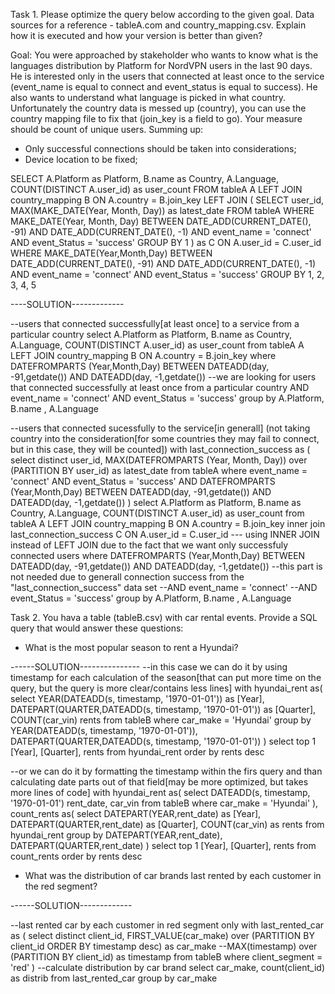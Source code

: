 Task 1. Please optimize the query below according to the given goal. Data sources for a reference - tableA.com and country_mapping.csv. Explain how it is executed and how your version is better than given?

Goal:
You were approached by stakeholder who wants to know what is the languages distribution by Platform for NordVPN users in the last 90 days. He is interested only in the users that connected at least once to the service (event_name is equal to connect and event_status is equal to success). 
He also wants to understand what language is picked in what country. Unfortunately the country data is messed up (country), you can use the country mapping file to fix that (join_key is a field to go). 
Your measure should be count of unique users. Summing up:
- Only successful connections should be taken into considerations;
- Device location to be fixed;

SELECT
	A.Platform as Platform,
	B.name as Country,
	A.Language,
	COUNT(DISTINCT A.user_id) as user_count
FROM
	tableA A
LEFT JOIN country_mapping B
ON
	A.country = B.join_key
LEFT JOIN
(
SELECT
	user_id,
	MAX(MAKE_DATE(Year, Month, Day)) as latest_date
FROM
	tableA
WHERE
	MAKE_DATE(Year, Month, Day) 
	BETWEEN DATE_ADD(CURRENT_DATE(), -91) 
		AND DATE_ADD(CURRENT_DATE(), -1)
	AND event_name = 'connect'
	AND event_Status = 'success'
GROUP BY
1
) as C
 ON
A.user_id = C.user_id
WHERE
	MAKE_DATE(Year,Month,Day) 
		BETWEEN DATE_ADD(CURRENT_DATE(), -91) 
		AND DATE_ADD(CURRENT_DATE(), -1)
	AND event_name = 'connect'
	AND event_Status = 'success'
GROUP BY
1,
2,
3,
4,
5


----SOLUTION-------------


--users that connected successfully[at least once] to a service from a particular country
select 
	A.Platform as Platform,
	B.name as Country,
	A.Language,
	COUNT(DISTINCT A.user_id) as user_count
	from tableA A LEFT JOIN country_mapping B ON A.country = B.join_key
where
DATEFROMPARTS (Year,Month,Day) BETWEEN DATEADD(day, -91,getdate()) AND DATEADD(day, -1,getdate())
--we are looking for users that connected successfully at least once from a particular country
AND event_name = 'connect'
AND event_Status = 'success'
group by
A.Platform,
B.name ,
A.Language




--users that connected sucessfully to the service[in generall] (not taking country into the consideration[for some countries they may fail to connect, but in this case, they will be counted])
with last_connection_success as
(
	select distinct
	user_id,
	MAX(DATEFROMPARTS (Year, Month, Day)) over (PARTITION BY user_id) as latest_date
	from tableA
where event_name = 'connect'
AND event_Status = 'success'
AND DATEFROMPARTS (Year,Month,Day) BETWEEN DATEADD(day, -91,getdate()) AND DATEADD(day, -1,getdate())
)
	select 
	A.Platform as Platform,
	B.name as Country,
	A.Language,
	COUNT(DISTINCT A.user_id) as user_count
	from tableA A LEFT JOIN country_mapping B ON A.country = B.join_key
	inner join last_connection_success C ON A.user_id = C.user_id  --- using INNER JOIN instead of LEFT JOIN due to the fact that we want only successfuly connected users
where
DATEFROMPARTS (Year,Month,Day) BETWEEN DATEADD(day, -91,getdate()) AND DATEADD(day, -1,getdate())
--this part is not needed due to generall connection success from the "last_connection_success" data set
--AND event_name = 'connect'
--AND event_Status = 'success'
group by
A.Platform,
B.name ,
A.Language




Task 2. You hava a table (tableB.csv) with car rental events. Provide a SQL query that would answer these questions:
 - What is the most popular season to rent a Hyundai?
 
 ------SOLUTION---------------
 --in this case we can do it by using timestamp for each calculation of the season[that can put more time on the query, but the query is more clear/contains less lines]
with hyundai_rent as(
select
	YEAR(DATEADD(s, timestamp, '1970-01-01')) as [Year],
	DATEPART(QUARTER,DATEADD(s, timestamp, '1970-01-01')) as [Quarter],
	COUNT(car_vin) rents
	from tableB
	where car_make = 'Hyundai'
group by 
	YEAR(DATEADD(s, timestamp, '1970-01-01')),
	DATEPART(QUARTER,DATEADD(s, timestamp, '1970-01-01'))
)
select  top 1
	[Year],
	[Quarter],
	rents
from hyundai_rent
order by rents desc


--or we can do it by formatting the timestamp within the firs query and than calculating date parts out of that field[may be more optimized, but takes more lines of code]
with hyundai_rent as(
select  DATEADD(s, timestamp, '1970-01-01') rent_date,
		car_vin 
	from tableB
	where car_make = 'Hyundai'
),
count_rents as(
select 
		DATEPART(YEAR,rent_date) as [Year],
		DATEPART(QUARTER,rent_date) as [Quarter],
		COUNT(car_vin) as rents
	from hyundai_rent
	group by DATEPART(YEAR,rent_date),
			 DATEPART(QUARTER,rent_date)
)
select  top 1
		[Year],
		[Quarter],
		rents
		from count_rents
order by rents desc


 - What was the distribution of car brands last rented by each customer in the red segment?
 
 
 ------SOLUTION-------------
 

--last rented car by each customer in red segment only
with last_rented_car as
(
	select  distinct
			client_id,
			FIRST_VALUE(car_make) over (PARTITION BY client_id ORDER BY timestamp desc) as car_make
			--MAX(timestamp) over (PARTITION BY client_id) as timestamp
		from tableB
		where client_segment = 'red'
)
--calculate distribution by car brand
select 
		car_make,
		count(client_id) as distrib
	from last_rented_car
	group by car_make